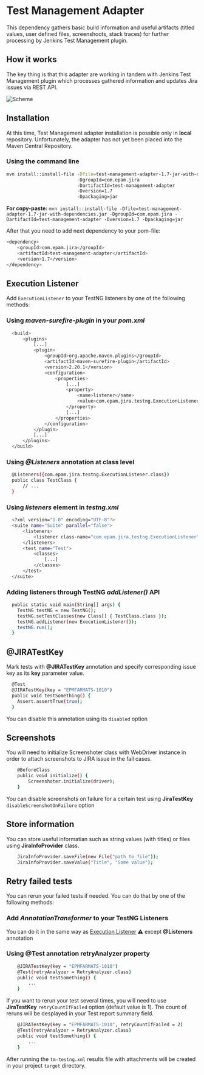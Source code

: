 # Test Management Adapter

This dependency gathers basic build information and useful artifacts (titled values, user defined files, screenshoots, stack traces) for further processing by Jenkins Test Management plugin.

## How it works

The key thing is that this adapter are working in tandem with Jenkins Test Management plugin which processes gathered information and updates Jira issues via REST API.

![Scheme](https://github.com/teo-rakan/test-management-adapter/blob/master/images/readme_scheme.jpg)

## Installation

At this time, Test Management adapter installation is possible only in **local** repository. Unfortunately, the adapter has not yet been placed into the Maven Central Repository.

### Using the command line

```bash
mvn install::install-file -Dfile=test-management-adapter-1.7-jar-with-dependencies.jar 
                          -DgroupId=com.epam.jira 
                          -DartifactId=test-management-adapter 
                          -Dversion=1.7
                          -Dpackaging=jar
```
**For copy-paste:** `mvn install::install-file -Dfile=test-management-adapter-1.7-jar-with-dependencies.jar -DgroupId=com.epam.jira -DartifactId=test-management-adapter -Dversion=1.7 -Dpackaging=jar`

After that you need to add next dependency to your pom-file: 
```bash
<dependency>
    <groupId>com.epam.jira</groupId>
    <artifactId>test-management-adapter</artifactId>
    <version>1.7</version>
</dependency>
```

## Execution Listener
Add `ExecutionListener` to your TestNG listeners by one of the following methods:

### Using _maven-surefire-plugin_ in your _pom.xml_

```bash
  <build>
      <plugins>
          [...]
          <plugin>
              <groupId>org.apache.maven.plugins</groupId>
              <artifactId>maven-surefire-plugin</artifactId>
              <version>2.20.1</version>
              <configuration>
                  <properties>
                      [...]
                      <property>
                          <name>listener</name>
                          <value>com.epam.jira.testng.ExecutionListener</value>
                      </property>
                      [...]
                  </properties>
              </configuration>
          </plugin>
          [...]
      </plugins>
  </build>
```

### Using _@Listeners_ annotation at class level

```bash
  @Listeners({com.epam.jira.testng.ExecutionListener.class})
  public class TestClass {
      // ...
  }
```

### Using _listeners_ element in _testng.xml_

```bash
  <?xml version="1.0" encoding="UTF-8"?>
  <suite name="Suite" parallel="false">
	  <listeners>
		  <listener class-name="com.epam.jira.testng.ExecutionListener" />
	  </listeners>
	  <test name="Test">
		  <classes>
			  [...]
		  </classes>
	  </test>
  </suite>
```

### Adding listeners through TestNG _addListener()_ API

```bash
  public static void main(String[] args) {
    TestNG testNG = new TestNG();
    testNG.setTestClasses(new Class[] { TestClass.class });
    testNG.addListener(new ExecutionListener());
    testNG.run();
  }
```

## @JIRATestKey
Mark tests with **@JIRATestKey** annotation and specify corresponding issue key as its **key** parameter value.

```bash
  @Test
  @JIRATestKey(key = "EPMFARMATS-1010")
  public void testSomething() {
    Assert.assertTrue(true);
  }
```

You can disable this annotation using its `disabled` option

## Screenshots

You will need to initialize Screenshoter class with WebDriver instance in order to attach screenshots to JIRA issue in the fail cases.

```bash
    @BeforeClass
    public void initialize() {
        Screenshoter.initialize(driver);
    }
```

You can disable screenshots on failure for a certain test using **JiraTestKey** `disableScreenshotOnFailure` option

## Store information

You can store useful informatian such as string values (with titles) or files using **JiraInfoProvider** class.

```bash
    JiraInfoProvider.saveFile(new File("path_to_file"));
    JiraInfoProvider.saveValue("Title", "Some value");
```

## Retry failed tests

You can rerun your failed tests if needed. You can do that by one of the following methods:

### Add _AnnotationTransformer_ to your TestNG Listeners

You can do it in the same way as [Execution Listener](#execution-listener)   :warning: except **@Listeners** annotation

### Using @Test annotation retryAnalyzer property

```bash
    @JIRATestKey(key = "EPMFARMATS-1010")
    @Test(retryAnalyzer = RetryAnalyzer.class)
    public void testSomething() {
        ...
    }
```

If you want to rerun your test several times, you will need to use **JiraTestKey** `retryCountIfFailed` option (default value is **1**). The count of reruns will be desplayed in your Test report summary field.

```bash
    @JIRATestKey(key = "EPMFARMATS-1010", retryCountIfFailed = 2)
    @Test(retryAnalyzer = RetryAnalyzer.class)
    public void testSomething() {
        ...
    }
```

After running the `tm-testng.xml` results file with attachments will be created in your project `target` directory.
